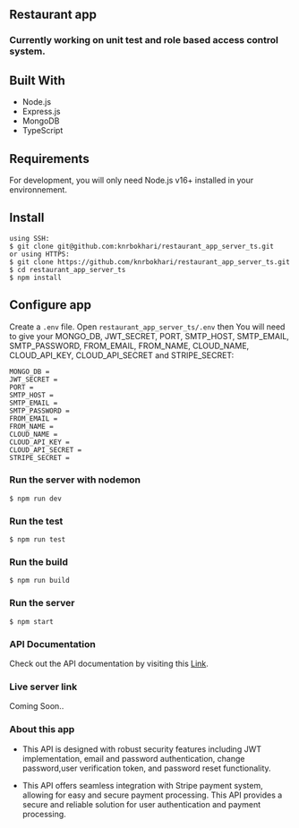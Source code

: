 ## Restaurant app

### Currently working on unit test and role based access control system.

## Built With
* Node.js
* Express.js
* MongoDB
* TypeScript


## Requirements

For development, you will only need Node.js v16+ installed in your environnement.


## Install 
    using SSH:
    $ git clone git@github.com:knrbokhari/restaurant_app_server_ts.git
    or using HTTPS:
    $ git clone https://github.com/knrbokhari/restaurant_app_server_ts.git
    $ cd restaurant_app_server_ts
    $ npm install


## Configure app
Create a `.env` file. Open `restaurant_app_server_ts/.env` then You will need to give your MONGO_DB, JWT_SECRET, PORT, SMTP_HOST, SMTP_EMAIL, SMTP_PASSWORD, FROM_EMAIL, FROM_NAME, CLOUD_NAME, CLOUD_API_KEY, CLOUD_API_SECRET and STRIPE_SECRET:

```
MONGO_DB = 
JWT_SECRET = 
PORT = 
SMTP_HOST = 
SMTP_EMAIL = 
SMTP_PASSWORD = 
FROM_EMAIL = 
FROM_NAME = 
CLOUD_NAME = 
CLOUD_API_KEY = 
CLOUD_API_SECRET = 
STRIPE_SECRET =
```
### Run the server with nodemon
    $ npm run dev
### Run the test 
    $ npm run test
### Run the build 
    $ npm run build
### Run the server 
    $ npm start

### API Documentation
Check out the API documentation by visiting this [Link](https://github.com/knrbokhari/restaurant_app_server_ts).

### Live server link
<!-- Check out the API by visiting this [Link](https://nodejs-development-task-production.up.railway.app/). -->
Coming Soon..

### About this app
* This API is designed with robust security features including JWT implementation, email and password authentication, change password,user verification token, and password reset functionality.

* This API offers seamless integration with Stripe payment system, allowing for easy and secure payment processing. This API provides a secure and reliable solution for user authentication and payment processing.